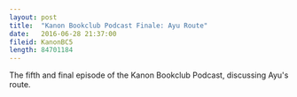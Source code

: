 ```yaml
---
layout: post
title:  "Kanon Bookclub Podcast Finale: Ayu Route"
date:   2016-06-28 21:37:00
fileid: KanonBC5
length: 84701184
---
```


The fifth and final episode of the Kanon Bookclub Podcast, discussing Ayu's route.
